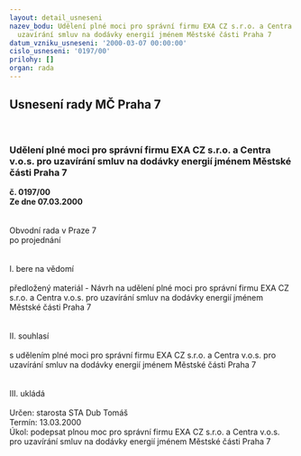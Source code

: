 ```yaml
---
layout: detail_usneseni
nazev_bodu: Udělení plné moci pro správní firmu EXA CZ s.r.o. a Centra v.o.s. pro
  uzavírání smluv na dodávky energií jménem Městské části Praha 7
datum_vzniku_usneseni: '2000-03-07 00:00:00'
cislo_usneseni: '0197/00'
prilohy: []
organ: rada
---
```

<div id="ucUsn_pList" class="usn">
	<span><h2>Usnesení rady MČ Praha 7 </h2>
<br></span><div class="standBody">
<span><h3>Udělení plné moci pro správní firmu EXA CZ s.r.o. a Centra v.o.s. pro uzavírání smluv na dodávky energií jménem Městské části Praha 7</h3></span><div class="center">
		<strong>č. 0197/00</strong><br>
	</div>
<div class="center">
		<strong>Ze dne 07.03.2000</strong><br><br>
	</div>
<br>Obvodní rada v Praze 7<br>po projednání<br><br><br>I.	bere na vědomí<br><br> předložený materiál - Návrh na udělení plné moci pro správní firmu EXA CZ s.r.o. a Centra v.o.s. pro uzavírání smluv na dodávky energií jménem Městské části Praha 7<br><br><br>II.	souhlasí <br><br> s udělením plné moci pro správní firmu EXA CZ s.r.o. a Centra v.o.s. pro uzavírání smluv na dodávky energií jménem Městské části Praha 7<br><br><br>III.	ukládá <br><br> Určen:	starosta	STA Dub Tomáš<br>Termín: 13.03.2000<br>Úkol:	podepsat plnou moc pro správní firmu EXA CZ s.r.o. a Centra v.o.s. pro uzavírání smluv na dodávky energií jménem Městské části Praha 7<br>
</div>
</div>